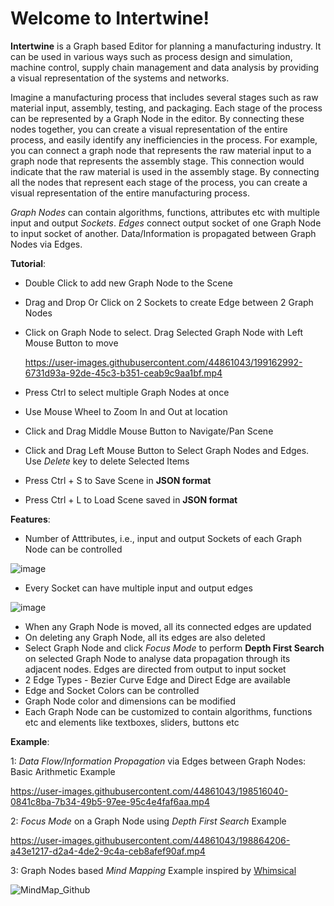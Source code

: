 # Welcome to Intertwine!

**Intertwine** is a Graph based Editor for planning a manufacturing industry. It can be used in various ways such as process design and simulation, machine control, supply chain management and data analysis by providing a visual representation of the systems and networks.

Imagine a manufacturing process that includes several stages such as raw material input, assembly, testing, and packaging. Each stage of the process can be represented by a Graph Node in the editor. By connecting these nodes together, you can create a visual representation of the entire process, and easily identify any inefficiencies in the process.
For example, you can connect a graph node that represents the raw material input to a graph node that represents the assembly stage. This connection would indicate that the raw material is used in the assembly stage. By connecting all the nodes that represent each stage of the process, you can create a visual representation of the entire manufacturing process.

*Graph Nodes* can contain algorithms, functions, attributes etc with multiple input and output *Sockets*. *Edges* connect output socket of one Graph Node to input socket of another. Data/Information is propagated between Graph Nodes via Edges.

**Tutorial**:
- Double Click to add new Graph Node to the Scene
- Drag and Drop Or Click on 2 Sockets to create Edge between 2 Graph Nodes
- Click on Graph Node to select. Drag Selected Graph Node with Left Mouse Button to move

  https://user-images.githubusercontent.com/44861043/199162992-6731d93a-92de-45c3-b351-ceab9c9aa1bf.mp4

- Press Ctrl to select multiple Graph Nodes at once
- Use Mouse Wheel to Zoom In and Out at location
- Click and Drag Middle Mouse Button to Navigate/Pan Scene
- Click and Drag Left Mouse Button to Select Graph Nodes and Edges. Use *Delete* key to delete Selected Items
- Press Ctrl + S to Save Scene in **JSON format**
- Press Ctrl + L to Load Scene saved in **JSON format**

**Features**:
- Number of Atttributes, i.e., input and output Sockets of each Graph Node can be controlled

![image](https://user-images.githubusercontent.com/44861043/199062174-8d98a26d-35cd-408d-adff-5c2aac751dc5.png)

- Every Socket can have multiple input and output edges

![image](https://user-images.githubusercontent.com/44861043/199062952-391fa67d-df4c-439e-af66-f4737ebe7a0f.png)

- When any Graph Node is moved, all its connected edges are updated
- On deleting any Graph Node, all its edges are also deleted
- Select Graph Node and click *Focus Mode* to perform **Depth First Search** on selected Graph Node to analyse data propagation through its adjacent nodes. Edges are directed from output to input socket
- 2 Edge Types - Bezier Curve Edge and Direct Edge are available
- Edge and Socket Colors can be controlled
- Graph Node color and dimensions can be modified
- Each Graph Node can be customized to contain algorithms, functions etc and elements like textboxes, sliders, buttons etc

**Example**:

1: *Data Flow/Information Propagation* via Edges between Graph Nodes: Basic Arithmetic Example

https://user-images.githubusercontent.com/44861043/198516040-0841c8ba-7b34-49b5-97ee-95c4e4faf6aa.mp4

2: *Focus Mode* on a Graph Node using *Depth First Search* Example

https://user-images.githubusercontent.com/44861043/198864206-a43e1217-d2a4-4de2-9c4a-ceb8afef90af.mp4

3: Graph Nodes based *Mind Mapping* Example inspired by [Whimsical](https://whimsical.com/)

![MindMap_Github](https://user-images.githubusercontent.com/44861043/198703482-ea0ffa25-ce1f-48fb-8ae2-c5cd086d10af.PNG)


